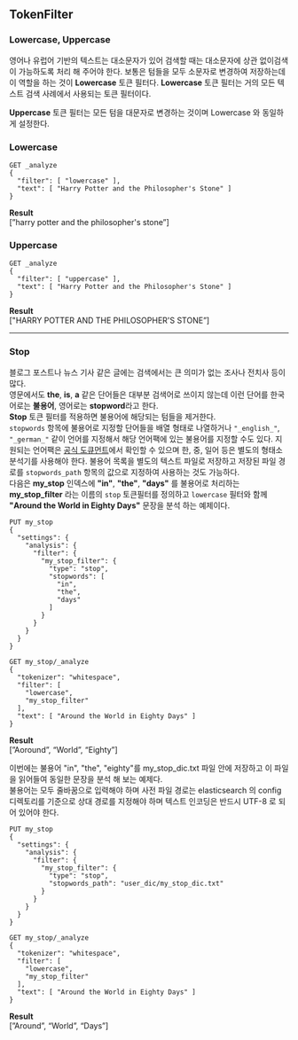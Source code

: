 ## TokenFilter

### **Lowercase, Uppercase**

영어나 유럽어 기반의 텍스트는 대소문자가 있어 검색할 때는 대소문자에 상관 없이검색이 가능하도록 처리 해 주어야 한다. 보통은 텀들을 모두 소문자로 변경하여 저장하는데 이 역할을 하는 것이 **Lowercase** 토큰 필터다. **Lowercase** 토큰 필터는 거의 모든 텍스트 검색 사례에서 사용되는 토큰 필터이다.

**Uppercase** 토큰 필터는 모든 텀을 대문자로 변경하는 것이며 Lowercase 와 동일하게 설정한다.

### **Lowercase**

```
GET _analyze
{
  "filter": [ "lowercase" ],
  "text": [ "Harry Potter and the Philosopher's Stone" ]
}
```

**Result**  
[”harry potter and the philosopher's stone”]

### **Uppercase**

```
GET _analyze
{
  "filter": [ "uppercase" ],
  "text": [ "Harry Potter and the Philosopher's Stone" ]
}
```

**Result**   
["HARRY POTTER AND THE PHILOSOPHER'S STONE”]

- - -

### Stop

블로그 포스트나 뉴스 기사 같은 글에는 검색에서는 큰 의미가 없는 조사나 전치사 등이 많다.  
영문에서도 **the**, **is**, **a** 같은 단어들은 대부분 검색어로 쓰이지 않는데 이런 단어를 한국어로는 **불용어**, 영어로는 **stopword**라고 한다.  
**Stop** 토큰 필터를 적용하면 불용어에 해당되는 텀들을 제거한다.  
`stopwords` 항목에 불용어로 지정할 단어들을 배열 형태로 나열하거나 `"_english_"`, `"_german_"` 같이 언어를 지정해서 해당 언어팩에 있는 불용어를 지정할 수도 있다. 
지원되는 언어팩은 [공식 도큐먼트](https://www.elastic.co/guide/en/elasticsearch/reference/current/analysis-stop-tokenfilter.html)에서 확인할 수 있으며 한, 중, 일어 등은 별도의 형태소 분석기를 사용해야 한다. 
불용어 목록을 별도의 텍스트 파일로 저장하고 저장된 파일 경로를 `stopwords_path` 항목의 값으로 지정하여 사용하는 것도 가능하다.   
다음은 **my_stop** 인덱스에 **"in"**, **"the"**, **"days"** 를 불용어로 처리하는 **my_stop_filter** 라는 이름의 `stop` 토큰필터를 정의하고 `lowercase` 필터와 함께 **"Around the World in Eighty Days"** 문장을 분석 하는 예제이다.

```
PUT my_stop
{
  "settings": {
    "analysis": {
      "filter": {
        "my_stop_filter": {
          "type": "stop",
          "stopwords": [
            "in",
            "the",
            "days"
          ]
        }
      }
    }
  }
}
```

```
GET my_stop/_analyze
{
  "tokenizer": "whitespace",
  "filter": [
    "lowercase",
    "my_stop_filter"
  ],
  "text": [ "Around the World in Eighty Days" ]
}
```

**Result**  
[”Aoround”, “World”, “Eighty”]

이번에는 불용어 "in", "the", "eighty"를 my_stop_dic.txt 파일 안에 저장하고 이 파일을 읽어들여 동일한 문장을 분석 해 보는 예제다.  
불용어는 모두 줄바꿈으로 입력해야 하며 사전 파일 경로는 elasticsearch 의 config 디렉토리를 기준으로 상대 경로를 지정해야 하며 텍스트 인코딩은 반드시 UTF-8 로 되어 있어야 한다.

```
PUT my_stop
{
  "settings": {
    "analysis": {
      "filter": {
        "my_stop_filter": {
          "type": "stop",
          "stopwords_path": "user_dic/my_stop_dic.txt"
        }
      }
    }
  }
}
```

```
GET my_stop/_analyze
{
  "tokenizer": "whitespace",
  "filter": [
    "lowercase",
    "my_stop_filter"
  ],
  "text": [ "Around the World in Eighty Days" ]
}
```

**Result**  
[”Around”, “World”, “Days”]